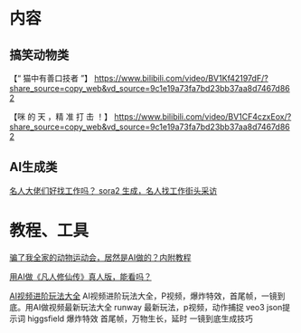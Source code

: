 
# 内容 
## 搞笑动物类

【“ 猫中有善口技者 ”】 https://www.bilibili.com/video/BV1Kf42197dF/?share_source=copy_web&vd_source=9c1e19a73fa7bd23bb37aa8d7467d862

【咪 的 天 ，精 准 打 击 ！】 https://www.bilibili.com/video/BV1CF4czxEox/?share_source=copy_web&vd_source=9c1e19a73fa7bd23bb37aa8d7467d862

## AI生成类
[名人大佬们好找工作吗？ sora2 生成，名人找工作街头采访](https://v.douyin.com/lAbU1vTsf8c/)

# 教程、工具

[骗了我全家的动物运动会，居然是AI做的？内附教程](https://v.douyin.com/sGoJ21A3qu8/)

[用AI做《凡人修仙传》真人版，能看吗？](https://v.douyin.com/4BD_Gv_4fUU/)

[AI视频进阶玩法大全](https://v.douyin.com/SrGZpcKolB8/)
AI视频进阶玩法大全，P视频，爆炸特效，首尾帧，一镜到底。用AI做视频最新玩法大全 runway 最新玩法，p视频，动作捕捉 veo3 json提示词 higgsfield 爆炸特效 首尾帧，万物生长，延时 一镜到底生成技巧

